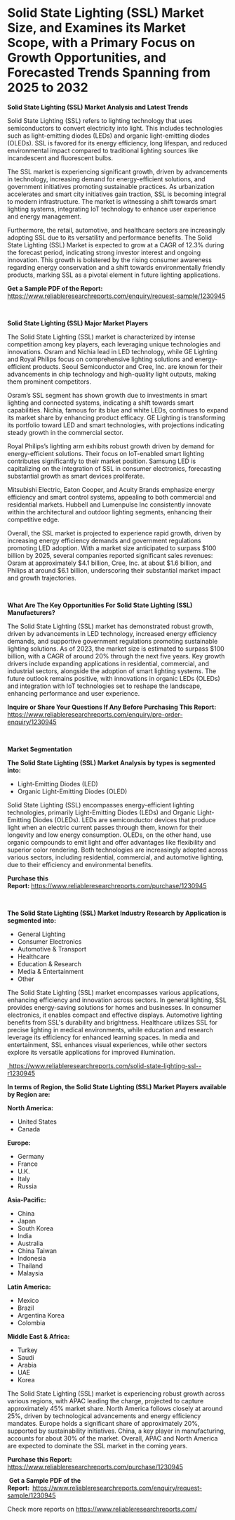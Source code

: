 <p><h1>Solid State Lighting (SSL) Market Size, and Examines its Market Scope, with a Primary Focus on Growth Opportunities, and Forecasted Trends Spanning from 2025 to 2032</h1></p><p><strong>Solid State Lighting (SSL) Market Analysis and Latest Trends</strong></p>
<p><p>Solid State Lighting (SSL) refers to lighting technology that uses semiconductors to convert electricity into light. This includes technologies such as light-emitting diodes (LEDs) and organic light-emitting diodes (OLEDs). SSL is favored for its energy efficiency, long lifespan, and reduced environmental impact compared to traditional lighting sources like incandescent and fluorescent bulbs. </p><p>The SSL market is experiencing significant growth, driven by advancements in technology, increasing demand for energy-efficient solutions, and government initiatives promoting sustainable practices. As urbanization accelerates and smart city initiatives gain traction, SSL is becoming integral to modern infrastructure. The market is witnessing a shift towards smart lighting systems, integrating IoT technology to enhance user experience and energy management.</p><p>Furthermore, the retail, automotive, and healthcare sectors are increasingly adopting SSL due to its versatility and performance benefits. The Solid State Lighting (SSL) Market is expected to grow at a CAGR of 12.3% during the forecast period, indicating strong investor interest and ongoing innovation. This growth is bolstered by the rising consumer awareness regarding energy conservation and a shift towards environmentally friendly products, marking SSL as a pivotal element in future lighting applications.</p></p>
<p><strong>Get a Sample PDF of the Report:&nbsp;</strong> <a href="https://www.reliableresearchreports.com/enquiry/request-sample/1230945?utm_campaign=2119&utm_medium=2&utm_source=Github&utm_content=ia&utm_term=13022025&utm_id=solid-state-lighting-ssl">https://www.reliableresearchreports.com/enquiry/request-sample/1230945</a></p>
<p>&nbsp;</p>
<p><strong>Solid State Lighting (SSL) Major Market Players</strong></p>
<p><p>The Solid State Lighting (SSL) market is characterized by intense competition among key players, each leveraging unique technologies and innovations. Osram and Nichia lead in LED technology, while GE Lighting and Royal Philips focus on comprehensive lighting solutions and energy-efficient products. Seoul Semiconductor and Cree, Inc. are known for their advancements in chip technology and high-quality light outputs, making them prominent competitors.</p><p>Osram’s SSL segment has shown growth due to investments in smart lighting and connected systems, indicating a shift towards smart capabilities. Nichia, famous for its blue and white LEDs, continues to expand its market share by enhancing product efficacy. GE Lighting is transforming its portfolio toward LED and smart technologies, with projections indicating steady growth in the commercial sector. </p><p>Royal Philips’s lighting arm exhibits robust growth driven by demand for energy-efficient solutions. Their focus on IoT-enabled smart lighting contributes significantly to their market position. Samsung LED is capitalizing on the integration of SSL in consumer electronics, forecasting substantial growth as smart devices proliferate.</p><p>Mitsubishi Electric, Eaton Cooper, and Acuity Brands emphasize energy efficiency and smart control systems, appealing to both commercial and residential markets. Hubbell and Lumenpulse Inc consistently innovate within the architectural and outdoor lighting segments, enhancing their competitive edge.</p><p>Overall, the SSL market is projected to experience rapid growth, driven by increasing energy efficiency demands and government regulations promoting LED adoption. With a market size anticipated to surpass $100 billion by 2025, several companies reported significant sales revenues: Osram at approximately $4.1 billion, Cree, Inc. at about $1.6 billion, and Philips at around $6.1 billion, underscoring their substantial market impact and growth trajectories.</p></p>
<p>&nbsp;</p>
<p><strong>What Are The Key Opportunities For Solid State Lighting (SSL) Manufacturers?</strong></p>
<p><p>The Solid State Lighting (SSL) market has demonstrated robust growth, driven by advancements in LED technology, increased energy efficiency demands, and supportive government regulations promoting sustainable lighting solutions. As of 2023, the market size is estimated to surpass $100 billion, with a CAGR of around 20% through the next five years. Key growth drivers include expanding applications in residential, commercial, and industrial sectors, alongside the adoption of smart lighting systems. The future outlook remains positive, with innovations in organic LEDs (OLEDs) and integration with IoT technologies set to reshape the landscape, enhancing performance and user experience.</p></p>
<p><strong>Inquire or Share Your Questions If Any Before Purchasing This Report:</strong> <a href="https://www.reliableresearchreports.com/enquiry/pre-order-enquiry/1230945?utm_campaign=2119&utm_medium=2&utm_source=Github&utm_content=ia&utm_term=13022025&utm_id=solid-state-lighting-ssl">https://www.reliableresearchreports.com/enquiry/pre-order-enquiry/1230945</a></p>
<p>&nbsp;</p>
<p><strong>Market Segmentation</strong></p>
<p><strong>The Solid State Lighting (SSL) Market Analysis by types is segmented into:</strong></p>
<p><ul><li>Light-Emitting Diodes (LED)</li><li>Organic Light-Emitting Diodes (OLED)</li></ul></p>
<p><p>Solid State Lighting (SSL) encompasses energy-efficient lighting technologies, primarily Light-Emitting Diodes (LEDs) and Organic Light-Emitting Diodes (OLEDs). LEDs are semiconductor devices that produce light when an electric current passes through them, known for their longevity and low energy consumption. OLEDs, on the other hand, use organic compounds to emit light and offer advantages like flexibility and superior color rendering. Both technologies are increasingly adopted across various sectors, including residential, commercial, and automotive lighting, due to their efficiency and environmental benefits.</p></p>
<p><strong>Purchase this Report:&nbsp;</strong><a href="https://www.reliableresearchreports.com/purchase/1230945?utm_campaign=2119&utm_medium=2&utm_source=Github&utm_content=ia&utm_term=13022025&utm_id=solid-state-lighting-ssl">https://www.reliableresearchreports.com/purchase/1230945</a></p>
<p>&nbsp;</p>
<p><strong>The Solid State Lighting (SSL) Market Industry Research by Application is segmented into:</strong></p>
<p><ul><li>General Lighting</li><li>Consumer Electronics</li><li>Automotive & Transport</li><li>Healthcare</li><li>Education & Research</li><li>Media & Entertainment</li><li>Other</li></ul></p>
<p><p>The Solid State Lighting (SSL) market encompasses various applications, enhancing efficiency and innovation across sectors. In general lighting, SSL provides energy-saving solutions for homes and businesses. In consumer electronics, it enables compact and effective displays. Automotive lighting benefits from SSL's durability and brightness. Healthcare utilizes SSL for precise lighting in medical environments, while education and research leverage its efficiency for enhanced learning spaces. In media and entertainment, SSL enhances visual experiences, while other sectors explore its versatile applications for improved illumination.</p></p>
<p><a href="https://www.reliableresearchreports.com/solid-state-lighting-ssl--r1230945?utm_campaign=2119&utm_medium=2&utm_source=Github&utm_content=ia&utm_term=13022025&utm_id=solid-state-lighting-ssl">&nbsp;https://www.reliableresearchreports.com/solid-state-lighting-ssl--r1230945</a></p>
<p><strong>In terms of Region, the Solid State Lighting (SSL) Market Players available by Region are:</strong></p>
<p>
    <p> <strong> North America: </strong>
        <ul>
            <li>United States</li>
            <li>Canada</li>
        </ul>
        </p> 
    <p> <strong> Europe: </strong>
        <ul>
            <li>Germany</li>
            <li>France</li>
            <li>U.K.</li>
            <li>Italy</li>
            <li>Russia</li>
        </ul>
        </p> 
    <p> <strong> Asia-Pacific: </strong>
        <ul>
            <li>China</li>
            <li>Japan</li>
            <li>South Korea</li>
            <li>India</li>
            <li>Australia</li>
            <li>China Taiwan</li>
            <li>Indonesia</li>
            <li>Thailand</li>
            <li>Malaysia</li>
        </ul>
        </p> 
    <p> <strong> Latin America: </strong>
        <ul>
            <li>Mexico</li>
            <li>Brazil</li>
            <li>Argentina Korea</li>
            <li>Colombia</li>
        </ul>
        </p> 
    <p> <strong> Middle East & Africa: </strong>
        <ul>
            <li>Turkey</li>
            <li>Saudi</li>
            <li>Arabia</li>
            <li>UAE</li>
            <li>Korea</li>
        </ul>
    </p>
    </p>
<p><p>The Solid State Lighting (SSL) market is experiencing robust growth across various regions, with APAC leading the charge, projected to capture approximately 45% market share. North America follows closely at around 25%, driven by technological advancements and energy efficiency mandates. Europe holds a significant share of approximately 20%, supported by sustainability initiatives. China, a key player in manufacturing, accounts for about 30% of the market. Overall, APAC and North America are expected to dominate the SSL market in the coming years.</p></p>
<p><strong>Purchase this Report: </strong><a href="https://www.reliableresearchreports.com/purchase/1230945?utm_campaign=2119&utm_medium=2&utm_source=Github&utm_content=ia&utm_term=13022025&utm_id=solid-state-lighting-ssl">https://www.reliableresearchreports.com/purchase/1230945</a></p>
<p>&nbsp;<strong>Get a Sample PDF of the Report:&nbsp;&nbsp;</strong><a href="https://www.reliableresearchreports.com/enquiry/request-sample/1230945?utm_campaign=2119&utm_medium=2&utm_source=Github&utm_content=ia&utm_term=13022025&utm_id=solid-state-lighting-ssl">https://www.reliableresearchreports.com/enquiry/request-sample/1230945</a></p>
<p><strong></strong></p>
<p>Check more reports on <a href="https://www.reliableresearchreports.com/?utm_campaign=2119&utm_medium=2&utm_source=Github&utm_content=ia&utm_term=13022025&utm_id=solid-state-lighting-ssl">https://www.reliableresearchreports.com/</a></p>